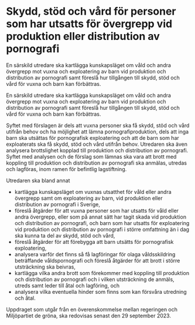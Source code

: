 # Skydd, stöd och vård för personer som har utsatts för övergrepp vid produktion eller distribution av pornografi

En särskild utredare ska kartlägga kunskapsläget om våld och andra övergrepp mot vuxna och exploatering av barn vid produktion och distribution av pornografi samt föreslå hur tillgången till skydd, stöd och vård för vuxna och barn kan förbättras.

En särskild utredare ska kartlägga kunskapsläget om våld och andra övergrepp mot vuxna och exploatering av barn vid produktion och distribution av pornografi samt föreslå hur tillgången till skydd, stöd och vård för vuxna och barn kan förbättras.

Syftet med förslagen är dels att vuxna personer ska få skydd, stöd och vård utifrån behov och ha möjlighet att lämna pornografiproduktion, dels att inga barn ska utsättas för pornografisk exploatering och att de barn som har exploaterats ska få skydd, stöd och vård utifrån behov. Utredaren ska även analysera brottslighet kopplad till produktion och distribution av pornografi. Syftet med analysen och de förslag som lämnas ska vara att brott med koppling till produktion och distribution av pornografi ska anmälas, utredas och lagföras, inom ramen för befintlig lagstiftning.

Utredaren ska bland annat

* kartlägga kunskapsläget om vuxnas utsatthet för våld eller andra övergrepp samt om exploatering av barn, vid produktion eller distribution av pornografi i Sverige,
* föreslå åtgärder för att vuxna personer som har utsatts för våld eller andra övergrepp, eller som på annat sätt har tagit skada vid produktion och distribution av pornografi, och barn som har utsatts för exploatering vid produktion och distribution av pornografi i större omfattning än i dag ska kunna ta del av skydd, stöd och vård,
* föreslå åtgärder för att förebygga att barn utsätts för pornografisk exploatering,
* analysera varför det finns så få lagföringar för olaga våldsskildring beträffande våldspornografi och föreslå åtgärder för att brott i större utsträckning ska beivras,
* kartlägga vilka andra brott som förekommer med koppling till produktion och distribution av pornografi och i vilken utsträckning de anmäls, utreds samt leder till åtal och lagföring, och
* analysera vilka eventuella hinder som finns som kan försvåra utredning och åtal.

Uppdraget som utgår från en överenskommelse mellan regeringen och Miljöpartiet de gröna, ska redovisas senast den 29 september 2023.

